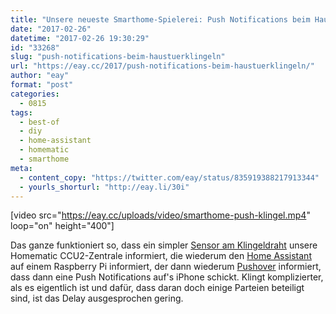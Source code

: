 ```yaml
---
title: "Unsere neueste Smarthome-Spielerei: Push Notifications beim Haustürklingeln!"
date: "2017-02-26"
datetime: "2017-02-26 19:30:29"
id: "33268"
slug: "push-notifications-beim-haustuerklingeln"
url: "https://eay.cc/2017/push-notifications-beim-haustuerklingeln/"
author: "eay"
format: "post"
categories:
  - 0815
tags:
  - best-of
  - diy
  - home-assistant
  - homematic
  - smarthome
meta:
  - content_copy: "https://twitter.com/eay/status/835919388217913344"
  - yourls_shorturl: "http://eay.li/30i"
---
```


\[video src="https://eay.cc/uploads/video/smarthome-push-klingel.mp4" loop="on" height="400"\]

Das ganze funktioniert so, dass ein simpler [Sensor am Klingeldraht](https://www.elv.de/Homematic%C2%AE-Funk-Klingelsignalsensor-HM-Sen-DB-PCB/x.aspx/cid_726/detail_49649) unsere Homematic CCU2-Zentrale informiert, die wiederum den [Home Assistant](https://home-assistant.io/) auf einem Raspberry Pi informiert, der dann wiederum [Pushover](https://pushover.net/) informiert, dass dann eine Push Notifications auf's iPhone schickt. Klingt komplizierter, als es eigentlich ist und dafür, dass daran doch einige Parteien beteiligt sind, ist das Delay ausgesprochen gering.
